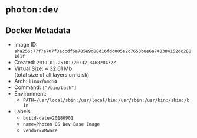 # `photon:dev`

## Docker Metadata

- Image ID: `sha256:77f7a707f3accdf6a785e9d88d16fdd005e2c7653b8e6a748384152dc288161f`
- Created: `2019-01-25T01:20:32.846820432Z`
- Virtual Size: ~ 32.61 Mb  
  (total size of all layers on-disk)
- Arch: `linux`/`amd64`
- Command: `["/bin/bash"]`
- Environment:
  - `PATH=/usr/local/sbin:/usr/local/bin:/usr/sbin:/usr/bin:/sbin:/bin`
- Labels:
  - `build-date=20180901`
  - `name=Photon OS Dev Base Image`
  - `vendor=VMware`
